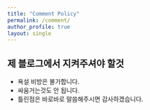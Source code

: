 ```yaml
---
title: "Comment Policy"
permalink: /comment/
author_profile: true
layout: single
---
```


## 제 블로그에서 지켜주셔야 할것

* 욕설 비방은 불가합니다.
* 싸움거는것도 안 됩니다.
* 틀린점은 바로바로 말씀해주시면 감사하겠습니다.
